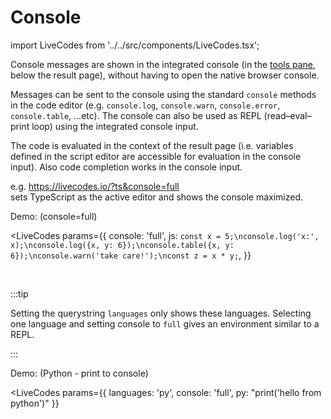 # Console

import LiveCodes from '../../src/components/LiveCodes.tsx';

Console messages are shown in the integrated console (in the [tools pane](./tools-pane.html.md), below the result page), without having to open the native browser console.

Messages can be sent to the console using the standard `console` methods in the code editor (e.g. `console.log`, `console.warn`, `console.error`, `console.table`, ...etc). The console can also be used as REPL (read–eval–print loop) using the integrated console input.

The code is evaluated in the context of the result page (i.e. variables defined in the script editor are accessible for evaluation in the console input). Also code completion works in the console input.

e.g. https://livecodes.io/?ts&console=full <br />
sets TypeScript as the active editor and shows the console maximized.

Demo: (console=full)

<LiveCodes
  params={{
    console: 'full',
    js: `const x = 5;\nconsole.log('x:', x);\nconsole.log({x, y: 6});\nconsole.table({x, y: 6});\nconsole.warn('take care!');\nconst z = x * y;`,
  }}
></LiveCodes>

<p>&nbsp;</p>

:::tip

Setting the querystring `languages` only shows these languages.
Selecting one language and setting console to `full` gives an environment similar to a REPL.

:::

Demo: (Python - print to console)

<LiveCodes
  params={{ languages: 'py', console: 'full', py: "print('hello from python')" }}
></LiveCodes>